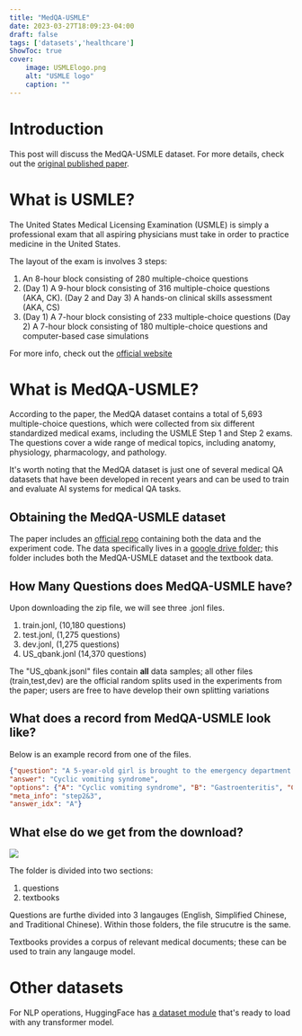 ```yaml
---
title: "MedQA-USMLE"
date: 2023-03-27T18:09:23-04:00
draft: false
tags: ['datasets','healthcare']
ShowToc: true
cover:
    image: USMLElogo.png
    alt: "USMLE logo"
    caption: ""
---
```


# Introduction

This post will discuss the MedQA-USMLE dataset. For more details, check out the [original published paper](https://arxiv.org/pdf/2009.13081v1.pdf).

# What is USMLE?

The United States Medical Licensing Examination (USMLE) is simply a professional exam that all aspiring physicians must take in order to practice medicine in the United States.

The layout of the exam is involves 3 steps:
1. An 8-hour block consisting of 280 multiple-choice questions
2. (Day 1) A 9-hour block consisting of 316 multiple-choice questions (AKA, CK). (Day 2 and Day 3) A hands-on clinical skills assessment (AKA, CS)
3. (Day 1) A 7-hour block consisting of 233 multiple-choice questions (Day 2) A 7-hour block consisting of 180 multiple-choice questions and computer-based case simulations

For more info, check out the [official website](https://www.usmle.org/step-exams/step-1)

# What is MedQA-USMLE?
According to the paper, the MedQA dataset contains a total of 5,693 multiple-choice questions, which were collected from six different standardized medical exams, including the USMLE Step 1 and Step 2 exams. The questions cover a wide range of medical topics, including anatomy, physiology, pharmacology, and pathology.

It's worth noting that the MedQA dataset is just one of several medical QA datasets that have been developed in recent years and can be used to train and evaluate AI systems for medical QA tasks.

## Obtaining the MedQA-USMLE dataset

The paper includes an [official repo](https://github.com/jind11/MedQA) containing both the data and the experiment code. The data specifically lives in a [google drive folder](https://drive.google.com/file/d/1ImYUSLk9JbgHXOemfvyiDiirluZHPeQw/view?usp=sharing); this folder includes both the MedQA-USMLE dataset and the textbook data.

## How Many Questions does MedQA-USMLE have?

Upon downloading the zip file, we will see three .jonl files.
1. train.jonl, (10,180 questions)
2. test.jonl, (1,275 questions)
3. dev.jonl, (1,275 questions)
4. US_qbank.jonl (14,370 questions)

The "US_qbank.jsonl" files contain **all** data samples; all other files (train,test,dev) are the official random splits used in the experiments from the paper; users are free to have develop their own splitting variations

## What does a record from MedQA-USMLE look like?

Below is an example record from one of the files.

```json
{"question": "A 5-year-old girl is brought to the emergency department by her mother because of multiple episodes of nausea and vomiting that last about 2 hours. During this period, she has had 6–8 episodes of bilious vomiting and abdominal pain. The vomiting was preceded by fatigue. The girl feels well between these episodes. She has missed several days of school and has been hospitalized 2 times during the past 6 months for dehydration due to similar episodes of vomiting and nausea. The patient has lived with her mother since her parents divorced 8 months ago. Her immunizations are up-to-date. She is at the 60th percentile for height and 30th percentile for weight. She appears emaciated. Her temperature is 36.8°C (98.8°F), pulse is 99/min, and blood pressure is 82/52 mm Hg. Examination shows dry mucous membranes. The lungs are clear to auscultation. Abdominal examination shows a soft abdomen with mild diffuse tenderness with no guarding or rebound. The remainder of the physical examination shows no abnormalities. Which of the following is the most likely diagnosis?", 
"answer": "Cyclic vomiting syndrome", 
"options": {"A": "Cyclic vomiting syndrome", "B": "Gastroenteritis", "C": "Hypertrophic pyloric stenosis", "D": "Gastroesophageal reflux disease", "E": "Acute intermittent porphyria"}, 
"meta_info": "step2&3", 
"answer_idx": "A"}
```

## What else do we get from the download?

![](/medqa.png)

The folder is divided into two sections:
1. questions
2. textbooks

Questions are furthe divided into 3 langauges (English, Simplified Chinese, and Traditional Chinese). Within those folders, the file strucutre is the same.

Textbooks provides a corpus of relevant medical documents; these can be used to train any langauge model.


# Other datasets
For NLP operations, HuggingFace has [a dataset module](https://huggingface.co/datasets/medmcqa) that's ready to load with any transformer model.



